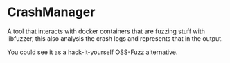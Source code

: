 # CrashManager

A tool that interacts with docker containers that are fuzzing stuff with libfuzzer, this also analysis the crash logs and represents that in the output.

You could see it as a hack-it-yourself OSS-Fuzz alternative.
